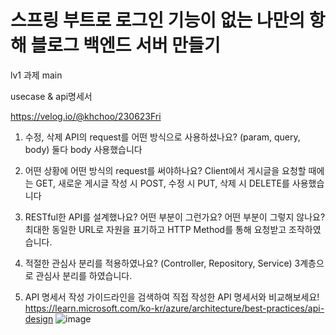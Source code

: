 # 스프링 부트로 로그인 기능이 없는 나만의 항해 블로그 백엔드 서버 만들기

lv1 과제 main

usecase & api명세서

https://velog.io/@khchoo/230623Fri

1. 수정, 삭제 API의 request를 어떤 방식으로 사용하셨나요? (param, query, body)
둘다 body 사용했습니다

2. 어떤 상황에 어떤 방식의 request를 써야하나요?
Client에서 게시글을 요청할 때에는 GET, 새로운 게시글 작성 시 POST, 
수정 시 PUT, 삭제 시 DELETE를 사용했습니다

3. RESTful한 API를 설계했나요? 어떤 부분이 그런가요? 어떤 부분이 그렇지 않나요?
최대한 동일한 URL로 자원을 표기하고 HTTP Method를 통해 요청받고 조작하였습니다.

4. 적절한 관심사 분리를 적용하였나요? (Controller, Repository, Service)
3계층으로 관심사 분리를 하였습니다.

5. API 명세서 작성 가이드라인을 검색하여 직접 작성한 API 명세서와 비교해보세요!
https://learn.microsoft.com/ko-kr/azure/architecture/best-practices/api-design
![image](https://github.com/KH-CHOO/kh-posting/assets/106093449/6e23efb3-4145-4cb9-b2e3-375154f3e3af)
